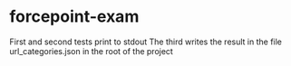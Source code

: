 # forcepoint-exam
First and second tests print to stdout
The third writes the result in the file url_categories.json in the root of the project
